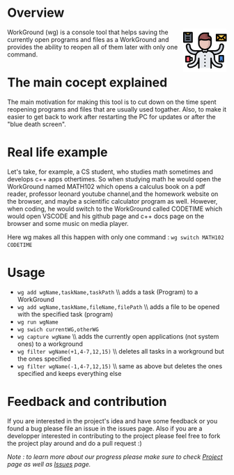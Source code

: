 # Overview

<img align="right" width="100" src="./img.png">

WorkGround (wg) is a console tool that helps saving the currently open programs and files as a WorkGround and provides the ability to reopen all of them later with only one command.




# The main cocept explained
The main motivation for making this tool is to cut down on the time spent reopening programs and files that are usually used togather. Also, to make it easier to get back to work after restarting the PC for updates or after the "blue death screen".

# Real life example
Let's take, for example, a CS student, who studies math sometimes and develops c++ apps othertimes. So when studying math he would open the WorkGround named MATH102 which opens a calculus book on a pdf reader, professor leonard youtube channel,and the homework website on the browser, and maybe a scientific calculator program as well. However, when coding, he would switch to the WorkGround called CODETIME which would open VSCODE and his github page and c++ docs page on the browser and some music on media player.

Here wg makes all this happen with only one command : `wg switch MATH102 CODETIME`

# Usage
- `wg add wgName,taskName,taskPath`           \\\\ adds a task (Program) to a WorkGround
- `wg add wgName,taskName,fileName,filePath`  \\\\ adds a file to be opened with the specified task (program)
- `wg run wgName`
- `wg swich currentWG,otherWG`
- `wg capture wgName`                         \\\\ adds the currently open applications (not system ones) to a workground
- `wg filter wgName(+1,4-7,12,15)`            \\\\ deletes all tasks in a workground but the ones specified 
- `wg filter wgName(-1,4-7,12,15)`            \\\\ same as above but deletes the ones specified and keeps everything else

# Feedback and contribution
If you are interested in the project's idea and have some feedback or you found a bug please file an issue in the issues page. Also if you are a developper interested in contributing to the project please feel free to fork the project play around and do a pull request :)

*Note : to learn more about our progress please make sure to check [Project](https://github.com/mohasarc/WorkGround/projects/1) page as well as [Issues](https://github.com/mohasarc/WorkGround/issues) page.*
